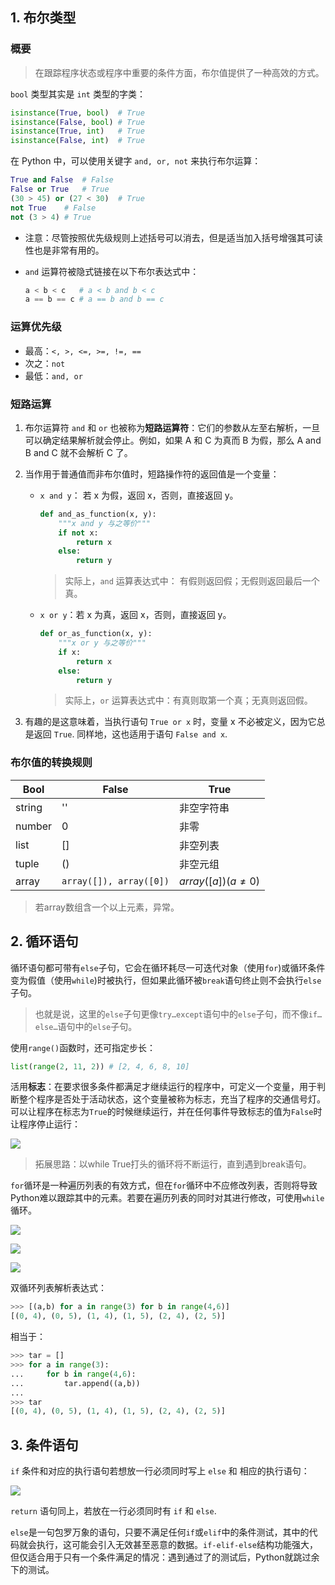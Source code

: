 ## 1. 布尔类型

### 概要

> 在跟踪程序状态或程序中重要的条件方面，布尔值提供了一种高效的方式。

`bool` 类型其实是 `int` 类型的字类：

```python
isinstance(True, bool)	# True
isinstance(False, bool)	# True
isinstance(True, int)	# True
isinstance(False, int)	# True
```

在 Python 中，可以使用关键字 `and, or, not` 来执行布尔运算：

```python
True and False	# False
False or True	# True
(30 > 45) or (27 < 30)	# True
not True	# False
not (3 > 4)	# True
```

- 注意：尽管按照优先级规则上述括号可以消去，但是适当加入括号增强其可读性也是非常有用的。

- `and` 运算符被隐式链接在以下布尔表达式中：

    ```python
    a < b < c	# a < b and b < c
    a == b == c	# a == b and b == c
    ```

### 运算优先级

-   最高：`<, >, <=, >=, !=, ==`
-   次之：`not`
-   最低：`and, or`

### 短路运算

1. 布尔运算符 `and` 和 `or` 也被称为**短路运算符**：它们的参数从左至右解析，一旦可以确定结果解析就会停止。例如，如果 A 和 C 为真而 B 为假，那么 A and B and C 就不会解析 C 了。

2. 当作用于普通值而非布尔值时，短路操作符的返回值是一个变量：

    - `x and y`： 若 x 为假，返回 x，否则，直接返回 y。

        ```python
        def and_as_function(x, y):
            """x and y 与之等价"""
            if not x:
                return x
            else:
                return y
        ```

        > 实际上，`and` 运算表达式中： 有假则返回假；无假则返回最后一个真。

    - `x or y`：若 x 为真，返回 x，否则，直接返回 y。

        ```python
        def or_as_function(x, y):
            """x or y 与之等价"""
            if x:
                return x
            else:
                return y
        ```

        > 实际上，`or` 运算表达式中：有真则取第一个真；无真则返回假。

3. 有趣的是这意味着，当执行语句 `True or x` 时，变量 x 不必被定义，因为它总是返回 `True`. 同样地，这也适用于语句 `False and x`.

### 布尔值的转换规则

| Bool   | False                   | True                 |
| ------ | ----------------------- | -------------------- |
| string | ''                      | 非空字符串           |
| number | 0                       | 非零                 |
| list   | []                      | 非空列表             |
| tuple  | ()                      | 非空元组             |
| array  | `array([]), array([0])` | $array([a])(a\neq0)$ |

> 若array数组含一个以上元素，异常。

## 2. 循环语句

循环语句都可带有`else`子句，它会在循环耗尽一可迭代对象（使用`for`)或循环条件变为假值（使用`while`)时被执行，但如果此循环被`break`语句终止则不会执行`else`子句。

> 也就是说，这里的`else`子句更像`try…except`语句中的`else`子句，而不像`if…else…`语句中的`else`子句。

使用`range()`函数时，还可指定步长：

```python
list(range(2, 11, 2)) # [2, 4, 6, 8, 10]
```

活用**标志**：在要求很多条件都满足才继续运行的程序中，可定义一个变量，用于判断整个程序是否处于活动状态，这个变量被称为标志，充当了程序的交通信号灯。可以让程序在标志为`True`的时候继续运行，并在任何事件导致标志的值为`False`时让程序停止运行：

![](../../resources/images/notebooks/Python/53.png)

> 拓展思路：以while True打头的循环将不断运行，直到遇到break语句。

`for`循环是一种遍历列表的有效方式，但在`for`循环中不应修改列表，否则将导致Python难以跟踪其中的元素。若要在遍历列表的同时对其进行修改，可使用`while`循环。

![](../../resources/images/notebooks/Python/54.png)

![](../../resources/images/notebooks/Python/55.png)

![](../../resources/images/notebooks/Python/56.png)

双循环列表解析表达式：

```python
>>> [(a,b) for a in range(3) for b in range(4,6)]
[(0, 4), (0, 5), (1, 4), (1, 5), (2, 4), (2, 5)]
```

相当于：

```python
>>> tar = []
>>> for a in range(3):
...     for b in range(4,6):
...         tar.append((a,b))
...
>>> tar
[(0, 4), (0, 5), (1, 4), (1, 5), (2, 4), (2, 5)]
```



## 3. 条件语句

`if` 条件和对应的执行语句若想放一行必须同时写上 `else` 和 相应的执行语句：

![](../../resources/images/notebooks/Python/57.png)

`return` 语句同上，若放在一行必须同时有 `if` 和 `else`.

`else`是一句包罗万象的语句，只要不满足任何`if`或`elif`中的条件测试，其中的代码就会执行，这可能会引入无效甚至恶意的数据。`if-elif-else`结构功能强大，但仅适合用于只有一个条件满足的情况：遇到通过了的测试后，Python就跳过余下的测试。
